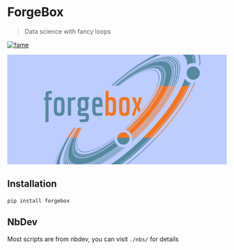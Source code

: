 # ForgeBox
> Data science with fancy loops

[![fame](https://sourcerer.io/fame/raynardj/raynardj/forgebox/images/0)](https://sourcerer.io/fame/raynardj/raynardj/forgebox/links/0)

![logo](nbs/logo.jpg)

## Installation
```
pip install forgebox
```

## NbDev
Most scripts are from nbdev, you can visit ```./nbs/``` for details


